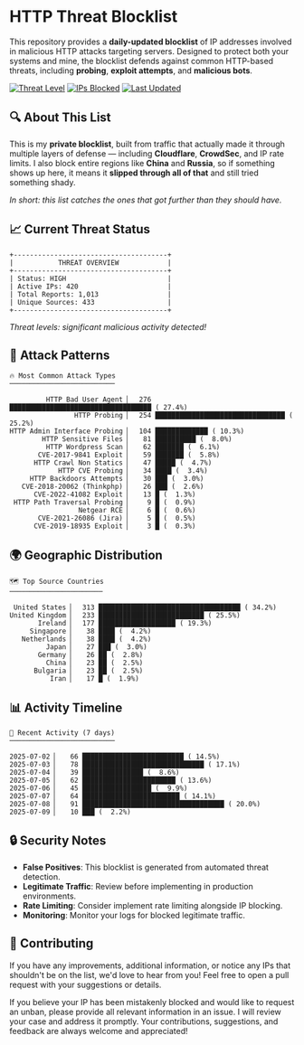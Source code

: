 # HTTP Threat Blocklist

This repository provides a **daily-updated blocklist** of IP addresses involved in malicious HTTP attacks targeting servers. Designed to protect both your systems and mine, the blocklist defends against common HTTP-based threats, including **probing**, **exploit attempts**, and **malicious bots**.

[![Threat Level](https://img.shields.io/badge/Threat%20Level-HIGH-red)](.)
[![IPs Blocked](https://img.shields.io/badge/IPs%20Blocked-420-blue)](.)
[![Last Updated](https://img.shields.io/badge/Updated-2025--07--09-brightgreen)](.)

## 🔍 About This List

This is my **private blocklist**, built from traffic that actually made it through multiple layers of defense — including **Cloudflare**, **CrowdSec**, and IP rate limits. I also block entire regions like **China** and **Russia**, so if something shows up here, it means it **slipped through all of that** and still tried something shady.

*In short: this list catches the ones that got further than they should have.*

## 📈 Current Threat Status

```
+--------------------------------------+
|           THREAT OVERVIEW            |
+--------------------------------------+
| Status: HIGH                         |
| Active IPs: 420                      |
| Total Reports: 1,013                 |
| Unique Sources: 433                  |
+--------------------------------------+
```

*Threat levels: significant malicious activity detected!*

## 🎯 Attack Patterns

```
🔥 Most Common Attack Types
──────────────────────────

         HTTP Bad User Agent ▏  276 ███████████████████████████████████ ( 27.4%)
                HTTP Probing ▏  254 ████████████████████████████████ ( 25.2%)
HTTP Admin Interface Probing ▏  104 █████████████ ( 10.3%)
        HTTP Sensitive Files ▏   81 ██████████ (  8.0%)
         HTTP Wordpress Scan ▏   62 ███████ (  6.1%)
       CVE-2017-9841 Exploit ▏   59 ███████ (  5.8%)
      HTTP Crawl Non Statics ▏   47 █████ (  4.7%)
            HTTP CVE Probing ▏   34 ████ (  3.4%)
     HTTP Backdoors Attempts ▏   30 ███ (  3.0%)
   CVE-2018-20062 (Thinkphp) ▏   26 ███ (  2.6%)
      CVE-2022-41082 Exploit ▏   13 █ (  1.3%)
 HTTP Path Traversal Probing ▏    9 █ (  0.9%)
                 Netgear RCE ▏    6 █ (  0.6%)
       CVE-2021-26086 (Jira) ▏    5 █ (  0.5%)
      CVE-2019-18935 Exploit ▏    3 █ (  0.3%)
```

## 🌍 Geographic Distribution

```
🗺️ Top Source Countries
───────────────────────

 United States ▏  313 ███████████████████████████████████ ( 34.2%)
United Kingdom ▏  233 ██████████████████████████ ( 25.5%)
       Ireland ▏  177 ███████████████████ ( 19.3%)
     Singapore ▏   38 ████ (  4.2%)
   Netherlands ▏   38 ████ (  4.2%)
         Japan ▏   27 ███ (  3.0%)
       Germany ▏   26 ██ (  2.8%)
         China ▏   23 ██ (  2.5%)
      Bulgaria ▏   23 ██ (  2.5%)
          Iran ▏   17 █ (  1.9%)
```

## 📊 Activity Timeline

```
📅 Recent Activity (7 days)
──────────────────────────

2025-07-02 ▏   66 █████████████████████████ ( 14.5%)
2025-07-03 ▏   78 ██████████████████████████████ ( 17.1%)
2025-07-04 ▏   39 ███████████████ (  8.6%)
2025-07-05 ▏   62 ███████████████████████ ( 13.6%)
2025-07-06 ▏   45 █████████████████ (  9.9%)
2025-07-07 ▏   64 ████████████████████████ ( 14.1%)
2025-07-08 ▏   91 ███████████████████████████████████ ( 20.0%)
2025-07-09 ▏   10 ███ (  2.2%)
```

## 🔒 Security Notes

- **False Positives**: This blocklist is generated from automated threat detection.
- **Legitimate Traffic**: Review before implementing in production environments.
- **Rate Limiting**: Consider implement rate limiting alongside IP blocking.
- **Monitoring**: Monitor your logs for blocked legitimate traffic.

## 🤝 Contributing

If you have any improvements, additional information, or notice any IPs that shouldn't be on the list, we'd love to hear from you! Feel free to open a pull request with your suggestions or details.

If you believe your IP has been mistakenly blocked and would like to request an unban, please provide all relevant information in an issue. I will review your case and address it promptly. Your contributions, suggestions, and feedback are always welcome and appreciated!
